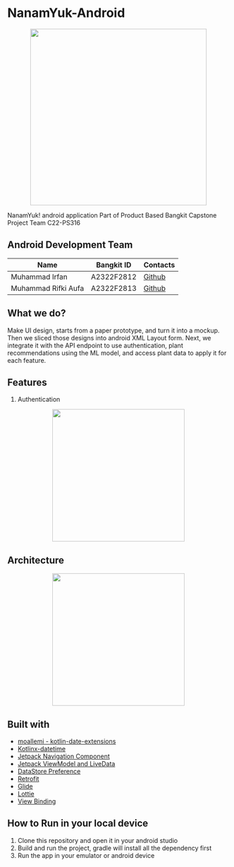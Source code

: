 # NanamYuk-Android
<p align="center">
  <img src="https://user-images.githubusercontent.com/66265368/173265990-4be444e5-7333-46fb-bcd2-4afa33db5026.png" width="400">
</p>

NanamYuk! android application Part of Product Based Bangkit Capstone Project Team C22-PS316

## Android Development Team
|  Name | Bangkit ID | Contacts |
| ------------ | ------------ | ------------ |
| Muhammad Irfan | A2322F2812 | [Github](https://github.com/Irfan281)  |
| Muhammad Rifki Aufa | A2322F2813 | [Github](https://github.com/mrifkiaufa) |

## What we do?
Make UI design, starts from a paper prototype, and turn it into a mockup. Then we sliced those designs into android XML Layout form. Next, we integrate it with the API endpoint to use authentication, plant recommendations using the ML model, and access plant data to apply it for each feature.

## Features
1. Authentication
<p align="center">
  <img src="https://user-images.githubusercontent.com/66265368/179542903-623c0ca6-7ade-4e2a-8908-439377705278.gif" width="300">
</p>

## Architecture
<p align="center">
  <img src="https://user-images.githubusercontent.com/66265368/173266358-82eaaf68-98cd-4515-8890-0e5e94b8f3dc.png" width="300">
</p>

## Built with
- [moallemi - kotlin-date-extensions](https://github.com/moallemi/kotlin-date-extensions)
- [Kotlinx-datetime](https://github.com/Kotlin/kotlinx-datetime)
- [Jetpack Navigation Component](https://developer.android.com/guide/navigation)
- [Jetpack ViewModel and LiveData](https://developer.android.com/topic/libraries/architecture/viewmodel)
- [DataStore Preference](https://developer.android.com/topic/libraries/architecture/datastore)
- [Retrofit](https://square.github.io/retrofit/)
- [Glide](https://github.com/bumptech/glide)
- [Lottie](https://airbnb.io/lottie/)
- [View Binding](https://developer.android.com/topic/libraries/view-binding)

## How to Run in your local device

1. Clone this repository and open it in your android studio
2. Build and run the project, gradle will install all the dependency first
3. Run the app in your emulator or android device

